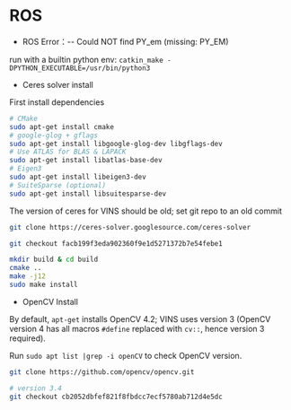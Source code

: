 # ROS

* ROS Error：-- Could NOT find PY_em (missing: PY_EM)

run with a builtin python env:
`catkin_make -DPYTHON_EXECUTABLE=/usr/bin/python3`

* Ceres solver install

First install dependencies
```bash
# CMake
sudo apt-get install cmake
# google-glog + gflags
sudo apt-get install libgoogle-glog-dev libgflags-dev
# Use ATLAS for BLAS & LAPACK
sudo apt-get install libatlas-base-dev
# Eigen3
sudo apt-get install libeigen3-dev
# SuiteSparse (optional)
sudo apt-get install libsuitesparse-dev
```

The version of ceres for VINS should be old; set git repo to an old commit
```bash
git clone https://ceres-solver.googlesource.com/ceres-solver

git checkout facb199f3eda902360f9e1d5271372b7e54febe1

mkdir build & cd build
cmake ..
make -j12
sudo make install
```

* OpenCV Install

By default, `apt-get` installs OpenCV 4.2; VINS uses version 3 (OpenCV version 4 has all macros `#define` replaced with `cv::`, hence version 3 required).

Run `sudo apt list |grep -i openCV` to check OpenCV version.

```bash
git clone https://github.com/opencv/opencv.git

# version 3.4
git checkout cb2052dbfef821f8fbdcc7ecf5780ab712d4e5dc
```